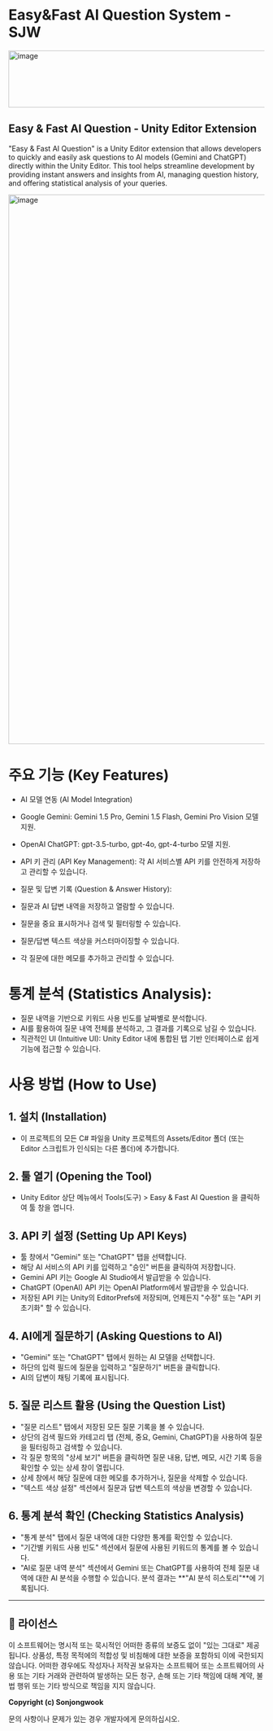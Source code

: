 # Easy&Fast AI Question System - SJW
<img width="1000" height="112" alt="image" src="https://github.com/user-attachments/assets/d10a38cc-d9a4-4e6d-b5b0-0bb4479ef944" />


## Easy & Fast AI Question - Unity Editor Extension

"Easy & Fast AI Question" is a Unity Editor extension that allows developers to quickly and easily ask questions to AI models (Gemini and ChatGPT) directly within the Unity Editor. This tool helps streamline development by providing instant answers and insights from AI, managing question history, and offering statistical analysis of your queries.

<img width="1920" height="1080" alt="image" src="https://github.com/user-attachments/assets/790284dc-d842-47fe-92e4-4e4877f73dfe" />


# 주요 기능 (Key Features)
* AI 모델 연동 (AI Model Integration)

* Google Gemini: Gemini 1.5 Pro, Gemini 1.5 Flash, Gemini Pro Vision 모델 지원.

* OpenAI ChatGPT: gpt-3.5-turbo, gpt-4o, gpt-4-turbo 모델 지원.

* API 키 관리 (API Key Management): 각 AI 서비스별 API 키를 안전하게 저장하고 관리할 수 있습니다.

* 질문 및 답변 기록 (Question & Answer History):

* 질문과 AI 답변 내역을 저장하고 열람할 수 있습니다.

* 질문을 중요 표시하거나 검색 및 필터링할 수 있습니다.

* 질문/답변 텍스트 색상을 커스터마이징할 수 있습니다.

* 각 질문에 대한 메모를 추가하고 관리할 수 있습니다.



# 통계 분석 (Statistics Analysis):
* 질문 내역을 기반으로 키워드 사용 빈도를 날짜별로 분석합니다.
* AI를 활용하여 질문 내역 전체를 분석하고, 그 결과를 기록으로 남길 수 있습니다.
* 직관적인 UI (Intuitive UI): Unity Editor 내에 통합된 탭 기반 인터페이스로 쉽게 기능에 접근할 수 있습니다.



# 사용 방법 (How to Use)
## 1. 설치 (Installation)
* 이 프로젝트의 모든 C# 파일을 Unity 프로젝트의 Assets/Editor 폴더 (또는 Editor 스크립트가 인식되는 다른 폴더)에 추가합니다.

## 2. 툴 열기 (Opening the Tool)
* Unity Editor 상단 메뉴에서 Tools(도구) > Easy & Fast AI Question 을 클릭하여 툴 창을 엽니다.

## 3. API 키 설정 (Setting Up API Keys)
* 툴 창에서 "Gemini" 또는 "ChatGPT" 탭을 선택합니다.
* 해당 AI 서비스의 API 키를 입력하고 "승인" 버튼을 클릭하여 저장합니다.
* Gemini API 키는 Google AI Studio에서 발급받을 수 있습니다.
* ChatGPT (OpenAI) API 키는 OpenAI Platform에서 발급받을 수 있습니다.
* 저장된 API 키는 Unity의 EditorPrefs에 저장되며, 언제든지 "수정" 또는 "API 키 초기화" 할 수 있습니다.

## 4. AI에게 질문하기 (Asking Questions to AI)
* "Gemini" 또는 "ChatGPT" 탭에서 원하는 AI 모델을 선택합니다.
* 하단의 입력 필드에 질문을 입력하고 "질문하기" 버튼을 클릭합니다.
* AI의 답변이 채팅 기록에 표시됩니다.

## 5. 질문 리스트 활용 (Using the Question List)
* "질문 리스트" 탭에서 저장된 모든 질문 기록을 볼 수 있습니다.
* 상단의 검색 필드와 카테고리 탭 (전체, 중요, Gemini, ChatGPT)을 사용하여 질문을 필터링하고 검색할 수 있습니다.
* 각 질문 항목의 "상세 보기" 버튼을 클릭하면 질문 내용, 답변, 메모, 시간 기록 등을 확인할 수 있는 상세 창이 열립니다.
* 상세 창에서 해당 질문에 대한 메모를 추가하거나, 질문을 삭제할 수 있습니다.
* "텍스트 색상 설정" 섹션에서 질문과 답변 텍스트의 색상을 변경할 수 있습니다.

## 6. 통계 분석 확인 (Checking Statistics Analysis)
* "통계 분석" 탭에서 질문 내역에 대한 다양한 통계를 확인할 수 있습니다.
* "기간별 키워드 사용 빈도" 섹션에서 질문에 사용된 키워드의 통계를 볼 수 있습니다.
* "AI로 질문 내역 분석" 섹션에서 Gemini 또는 ChatGPT를 사용하여 전체 질문 내역에 대한 AI 분석을 수행할 수 있습니다. 분석 결과는 **"AI 분석 히스토리"**에 기록됩니다.

---

## 📄 라이선스

이 소프트웨어는 명시적 또는 묵시적인 어떠한 종류의 보증도 없이 "있는 그대로" 제공됩니다. 상품성, 특정 목적에의 적합성 및 비침해에 대한 보증을 포함하되 이에 국한되지 않습니다. 어떠한 경우에도 작성자나 저작권 보유자는 소프트웨어 또는 소프트웨어의 사용 또는 기타 거래와 관련하여 발생하는 모든 청구, 손해 또는 기타 책임에 대해 계약, 불법 행위 또는 기타 방식으로 책임을 지지 않습니다.

**Copyright (c) Sonjongwook**

문의 사항이나 문제가 있는 경우 개발자에게 문의하십시오.
